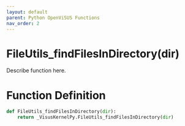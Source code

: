 ```yaml
---
layout: default
parent: Python OpenViSUS Functions
nav_order: 2
---
```


# FileUtils_findFilesInDirectory(dir)

Describe function here.

# Function Definition

```python
def FileUtils_findFilesInDirectory(dir):
    return _VisusKernelPy.FileUtils_findFilesInDirectory(dir)
```